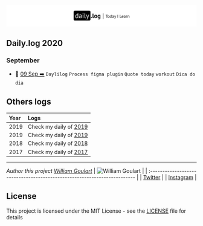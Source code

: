 
![](daily-logo.png)

## Daily.log 2020

### September

- 📝 [09 Sep ➡️](2020/09-Sep/log-09-09-2020.md) `Daylilog` `Process figma plugin` `Quote today` `workout` `Dica do dia`

## Others logs

| Year | Logs                                                                                       |
| :--- | :----------------------------------------------------------------------------------------- |
| 2019 | Check my daily of [2019](https://github.com/wgoulaart/dailylog/tree/master/2018/README.md) |
| 2019 | Check my daily of [2019](https://github.com/wgoulaart/dailylog/tree/master/2018/README.md) |
| 2018 | Check my daily of [2018](https://github.com/wgoulaart/dailylog/tree/master/2018/README.md) |
| 2017 | Check my daily of [2017](https://github.com/wgoulaart/dailylog/tree/master/2017/README.md) |

---

 _Author this project [William Goulart](https://github.com/wgoulaart/)_
| ![William Goulart](https://avatars1.githubusercontent.com/u/2000986?s=80) |
| :------------------------------------------------------------------------ |
| [Twitter](https://twitter.com/wgoulaart/)                                 |
| [Instagram](https://instagram.com/wgoulaart/)                             |

## License

This project is licensed under the MIT License - see the [LICENSE](LICENSE) file for details
